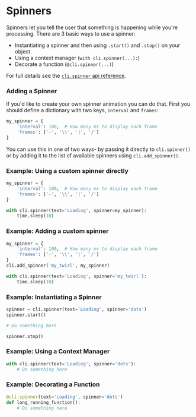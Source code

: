 # Spinners

Spinners let you tell the user that something is happening while you're processing. There are 3 basic ways to use a spinner:

* Instantiating a spinner and then using `.start()` and `.stop()` on your object.
* Using a context manager (`with cli.spinner(...):`)
* Decorate a function (`@cli.spinner(...)`)

For full details see the [`cli.spinner` api reference](api_milc.md#spinner).

### Adding a Spinner

If you'd like to create your own spinner animation you can do that. First you should define a dictionary with two keys, `interval` and `frames`:

```python
my_spinner = {
    'interval': 100,  # How many ms to display each frame
    'frames': ['-', '\\', '|', '/']
}
```

You can use this in one of two ways- by passing it directly to `cli.spinner()` or by adding it to the list of available spinners using `cli.add_spinner()`.

### Example: Using a custom spinner directly

```python
my_spinner = {
    'interval': 100,  # How many ms to display each frame
    'frames': ['-', '\\', '|', '/']
}

with cli.spinner(text='Loading', spinner=my_spinner):
    time.sleep(10)
```

### Example: Adding a custom spinner

```python
my_spinner = {
    'interval': 100,  # How many ms to display each frame
    'frames': ['-', '\\', '|', '/']
}
cli.add_spinner('my_twirl', my_spinner)

with cli.spinner(text='Loading', spinner='my_twirl'):
    time.sleep(10)
```

### Example: Instantiating a Spinner

```python
spinner = cli.spinner(text='Loading', spinner='dots')
spinner.start()

# Do something here

spinner.stop()
```

### Example: Using a Context Manager

```python
with cli.spinner(text='Loading', spinner='dots'):
    # Do something here
```

### Example: Decorating a Function

```python
@cli.spinner(text='Loading', spinner='dots')
def long_running_function():
    # Do something here
```
